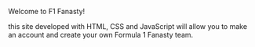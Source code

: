Welcome to F1 Fanasty! 

this site developed with HTML, CSS and JavaScript will allow you to make an account and create your own Formula 1 Fanasty team. 
